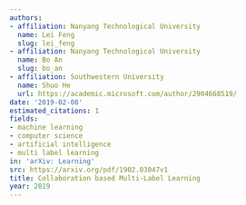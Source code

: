 ```yaml
---
authors:
- affiliation: Nanyang Technological University
  name: Lei Feng
  slug: lei_feng
- affiliation: Nanyang Technological University
  name: Bo An
  slug: bo_an
- affiliation: Southwestern University
  name: Shuo He
  url: https://academic.microsoft.com/author/2904668519/
date: '2019-02-08'
estimated_citations: 1
fields:
- machine learning
- computer science
- artificial intelligence
- multi label learning
in: 'arXiv: Learning'
src: https://arxiv.org/pdf/1902.03047v1
title: Collaboration based Multi-Label Learning
year: 2019
---
```

